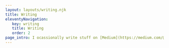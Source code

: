 ```yaml
---
layout: layouts/writing.njk
title: Writing
eleventyNavigation:
   key: writing
   title: Writing
   order: 2
page_intro: I ocassionally write stuff on [Medium](https://medium.com/@havard.brynjulfsen) — some of which have been published to the [UXCollective](https://uxdesign.cc/).
---
```


